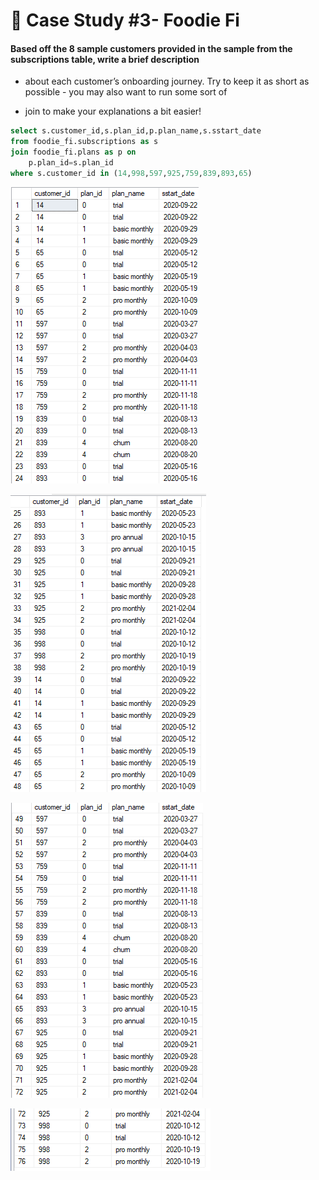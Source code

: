 # 🥑 Case Study #3- Foodie Fi

#### Based off the 8 sample customers provided in the sample from the subscriptions table, write a brief description 

- about each customer’s onboarding journey. Try to keep it as short as possible - you may also want to run some sort of 

- join to make your explanations a bit easier!

```sql
select s.customer_id,s.plan_id,p.plan_name,s.sstart_date
from foodie_fi.subscriptions as s
join foodie_fi.plans as p on
	p.plan_id=s.plan_id
where s.customer_id in (14,998,597,925,759,839,893,65)
```

![image](https://github.com/IshaBhardwaj15/8-Week-SQL-Challenge/blob/main/Case%20Study%20%233-Foodie%20Fi/ss/Screenshot%20(48).png)

![image](https://github.com/IshaBhardwaj15/8-Week-SQL-Challenge/blob/main/Case%20Study%20%233-Foodie%20Fi/ss/Screenshot%20(49).png)

![image](https://github.com/IshaBhardwaj15/8-Week-SQL-Challenge/blob/main/Case%20Study%20%233-Foodie%20Fi/ss/Screenshot%20(50).png)

![image](https://github.com/IshaBhardwaj15/8-Week-SQL-Challenge/blob/main/Case%20Study%20%233-Foodie%20Fi/ss/Screenshot%20(51).png)
